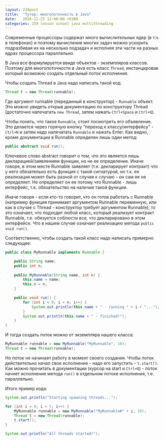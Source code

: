 ```yaml
---
layout: 239post
title:  "Тутор: многопоточность в Java"
date:   2016-12-25 12:00:00 +0300
categories: 239 lesson school java multithreading
---
```


Современные процессоры содержат много вычислительных ядер (в т.ч. в телефонах) и поэтому вычисления многих задач можно ускорить подразбивая их на несколько подзадач и исполняя эти части на разных ядрах процессора параллельно.

В Java все формулируется ввиде объектов - экземпляров классов. Поэтому для многопоточности в Java есть класс `Thread`, инстанцировав который возможно создать отдельный поток исполнения.

Чтобы создать Thread в Java надо написать такой код:

``` java
Thread t = new Thread(runnable);
```

Где аргумент runnable (переданный в конструктор) - `Runnable` объект. Это можно увидеть открыв документацию по конструктору Thread (достаточно напечатать `new Thread`, затем нажать `Ctrl+Space` и `Ctrl+Q`).

Чтобы понять, что такое `Runnable`, стоит посмотреть его объявление. Это делается через горячую кнопку "переход к классу/интерфейсу" - `Ctrl+N` и затем надо напечатать `Runnable` и нажать Enter.
Как видно, кроме документации в Runnable определен лишь один метод:

``` java
public abstract void run();
```

Ключевое слово abstract говорит о том, что это является лишь декларацией/заявлением функции, но не ее определение. Иначе говоря, в этом месте Runnable заявляет (т.е. декларирует контракт) что у него обязательно есть функция с такой сигнатурой, 
но т.к. ее реализация может быть разной от случая к случаю - он сам ее не определяет. Не определяет он ее потому что Runnable - лишь интерфейс, т.е. обязательство на наличие такой функции.

Иначе говоря - если кто-то говорит, что он готов работать с Runnable (например функция принимает аргументом Runnable переменную, или как в случае с Thread - конструктор требует аргументом Runnable), то это
означает, что подходит любой класс, который реализует контракт Runnable, т.е. обязуется соблюсти все, что декларировано в этом интерфейсе. Что в нашем случае означает реализацию метода `public void run()`.

Соответственно, чтобы создать такой класс надо написать примерно следующее:

``` java
public class MyRunnable implements Runnable {

    public String name;
    public int n;
    
    public MyRunnable(String name, int n) {
        this.name = name;
        this.n = n;
    }

    public void run() {
        for (int i = 0; i < n; i++) {
            System.out.println(this.name + " - running " + i + "...");
        }
        System.out.println(this.name + " - finished!");
    }
}
```

И тогда создать поток можно от экземпляра нашего класса:

``` java
MyRunnable runnable = new MyRunnable("MyRunnable", 10);
Thread t = new Thread(runnable);
```

Но поток не начинает работу в момент своего создания. Чтобы поток действительно начал свое исполнение - надо его запустить - `t.start()`. Как можно прочитать в документации (курсор на start и `Ctrl+Q`) - поток начнет исполнение метода `run()` в отдельном потоке исполнения, т.е. параллельно.

Итого пример кода:

``` java
System.out.println("Starting spawning threads...");

for (int i = 0; i < 5; i++) {
    MyRunnable runnable = new MyRunnable("MyRunnable#" + i, 10);
    Thread t = new Thread(runnable);
    t.start();
}

System.out.println("All threads started!");
```

